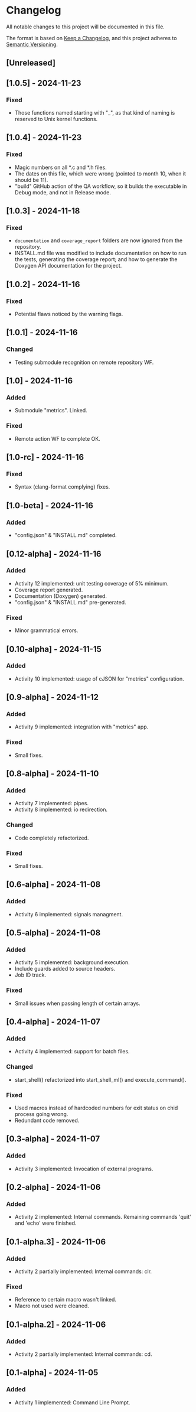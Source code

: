 # Changelog

All notable changes to this project will be documented in this file.

The format is based on [Keep a Changelog](https://keepachangelog.com/en/1.1.0/),
and this project adheres to [Semantic Versioning](https://semver.org/spec/v2.0.0.html).

## [Unreleased]

## [1.0.5] - 2024-11-23

### Fixed

- Those functions named starting with "_", as that kind of naming is reserved to Unix kernel functions.

## [1.0.4] - 2024-11-23

### Fixed

- Magic numbers on all *.c and *.h files.
- The dates on this file, which were wrong (pointed to month 10, when it should be 11).
- "build" GitHub action of the QA workflow, so it builds the executable in Debug mode, and not in Release mode.

## [1.0.3] - 2024-11-18

### Fixed

- `documentation` and `coverage_report` folders are now ignored from the repository.
- INSTALL.md file was modified to include documentation on how to run the tests, generating the coverage report; and how to generate the Doxygen API documentation for the project.

## [1.0.2] - 2024-11-16

### Fixed

- Potential flaws noticed by the warning flags.

## [1.0.1] - 2024-11-16

### Changed

- Testing submodule recognition on remote repository WF.

## [1.0] - 2024-11-16

### Added

- Submodule "metrics". Linked.

### Fixed

- Remote action WF to complete OK.

## [1.0-rc] - 2024-11-16

### Fixed

- Syntax (clang-format complying) fixes.

## [1.0-beta] - 2024-11-16

### Added

- "config.json" & "INSTALL.md" completed.

## [0.12-alpha] - 2024-11-16

### Added

- Activity 12 implemented: unit testing coverage of 5% minimum.
- Coverage report generated.
- Documentation (Doxygen) generated.
- "config.json" & "INSTALL.md" pre-generated.

### Fixed

- Minor grammatical errors.

## [0.10-alpha] - 2024-11-15

### Added

- Activity 10 implemented: usage of cJSON for "metrics" configuration.

## [0.9-alpha] - 2024-11-12

### Added

- Activity 9 implemented: integration with "metrics" app.

### Fixed

- Small fixes.

## [0.8-alpha] - 2024-11-10

### Added

- Activity 7 implemented: pipes.
- Activity 8 implemented: io redirection.

### Changed

- Code completely refactorized.

### Fixed

- Small fixes.

## [0.6-alpha] - 2024-11-08

### Added

- Activity 6 implemented: signals managment.

## [0.5-alpha] - 2024-11-08

### Added

- Activity 5 implemented: background execution.
- Include guards added to source headers.
- Job ID track.

### Fixed

- Small issues when passing length of certain arrays.

## [0.4-alpha] - 2024-11-07

### Added

- Activity 4 implemented: support for batch files.

### Changed

- start_shell() refactorized into start_shell_ml() and execute_command().

### Fixed

- Used macros instead of hardcoded numbers for exit status on chid process going wrong.
- Redundant code removed.

## [0.3-alpha] - 2024-11-07

### Added

- Activity 3 implemented: Invocation of external programs.

## [0.2-alpha] - 2024-11-06

### Added

- Activity 2 implemented: Internal commands. Remaining commands 'quit' and 'echo' were finished.

## [0.1-alpha.3] - 2024-11-06

### Added

- Activity 2 partially implemented: Internal commands: clr.

### Fixed

- Reference to certain macro wasn't linked.
- Macro not used were cleaned.

## [0.1-alpha.2] - 2024-11-06

### Added

- Activity 2 partially implemented: Internal commands: cd.

## [0.1-alpha] - 2024-11-05

### Added

- Activity 1 implemented: Command Line Prompt.
